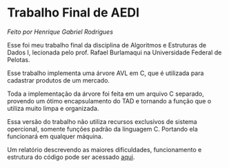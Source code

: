 # Trabalho Final de AEDI
_Feito por Henrique Gabriel Rodrigues_

Esse foi meu trabalho final da disciplina de Algoritmos e Estruturas de Dados I, lecionada pelo prof. Rafael Burlamaqui na Universidade Federal de Pelotas. 

Esse trabalho implementa uma árvore AVL em C, que é utilizada para cadastrar produtos de um mercado.

Toda a implementação da árvore foi feita em um arquivo C separado, provendo um ótimo encapsulamento do TAD e tornando a função que o utiliza muito limpa e organizada.

Essa versão do trabalho não utiliza recursos exclusivos de sistema opercional, somente funções padrão da linguagem C. Portando ela funcionará em qualquer máquina.

Um relatório descrevendo as maiores dificuldades, funcionamento e estrutura do código pode ser acessado [aqui](https://drive.google.com/file/d/18D8r6IBg3ftjk23JjUlPvt_c7hH8h80E/view?usp=share_link).
